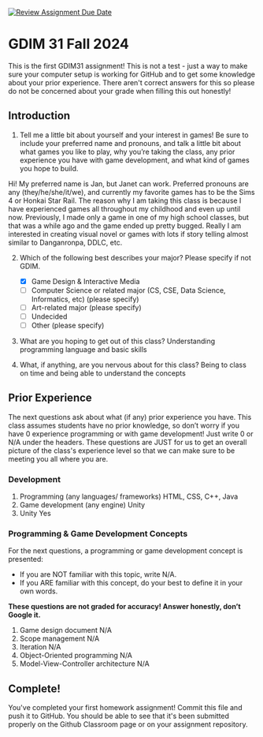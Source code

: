 [![Review Assignment Due Date](https://classroom.github.com/assets/deadline-readme-button-22041afd0340ce965d47ae6ef1cefeee28c7c493a6346c4f15d667ab976d596c.svg)](https://classroom.github.com/a/POQdLnh2)
# GDIM 31 Fall 2024

This is the first GDIM31 assignment! This is not a test - just a way to make sure your computer setup is working for GitHub and to get some knowledge about your prior experience. There aren't correct answers for this so please do not be concerned about your grade when filling this out honestly!

## Introduction

1. Tell me a little bit about yourself and your interest in games! Be sure to include your preferred name and pronouns, and talk a little bit about what games you like to play, why you’re taking the class, any prior experience you have with game development, and what kind of games you hope to build.

Hi! My preferred name is Jan, but Janet can work. Preferred pronouns are any (they/he/she/it/we), and currently my favorite games has to be the Sims 4 or Honkai Star Rail. The reason why I am taking this class is because I have experienced games all throughout my childhood and  even up until now. Previously, I made only a game in one of my high school classes, but that was a while ago and the game ended up pretty bugged. Really I am interested in creating visual novel or games with lots if story telling almost similar to Danganronpa, DDLC, etc.

2. Which of the following best describes your major? Please specify if not GDIM.  

    - [x] Game Design & Interactive Media
    - [ ] Computer Science or related major (CS, CSE, Data Science, Informatics, etc) (please specify)
    - [ ] Art-related major (please specify)
    - [ ] Undecided
    - [ ] Other (please specify)

3. What are you hoping to get out of this class?
Understanding programming language and basic skills

4. What, if anything, are you nervous about for this class?
Being to class on time and being able to understand the concepts

## Prior Experience

The next questions ask about what (if any) prior experience you have. This class assumes students have no prior knowledge, so don’t worry if you have 0 experience programming or with game development! Just write 0 or N/A under the headers. These questions are JUST for us to get an overall picture of the class's experience level so that we can make sure to be meeting you all where you are.

### Development

1. Programming (any languages/ frameworks)
HTML, CSS, C++, Java
2. Game development (any engine)
Unity
3. Unity
Yes

### Programming & Game Development Concepts

For the next questions, a programming or game development concept is presented:

 - If you are NOT familiar with this topic, write N/A.
 - If you ARE familiar with this concept, do your best to define it in your own words.

**These questions are not graded for accuracy! Answer honestly, don’t Google it.**

1. Game design document
N/A
2. Scope management
N/A
3. Iteration
N/A
4. Object-Oriented programming
N/A
5. Model-View-Controller architecture
N/A
## Complete!

You've completed your first homework assignment! Commit this file and push it to GitHub. You should be able to see that it's been submitted properly on the Github Classroom page or on your assignment repository.
